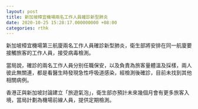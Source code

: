 ```yaml
---
layout: post
title: 新加坡樟宜機場兩名工作人員確診新型肺炎
date: 2020-10-25 15:28:17.000000000 +08:00
categories: rthk
---
```


新加坡樟宜機場第三航廈兩名工作人員確診新型肺炎，衛生部將安排在同一航廈要接觸旅客的工作人員，接受病毒檢測。

當局說，確診的兩名工作人員分别任職保安，以及負責為旅客量體溫及採樣，兩人彼此無關連，都是看醫生時發現急性呼吸道感染，經檢測後確診，目前未找到其他相關病例。

香港正與新加坡討論建立「旅遊氣泡」，衛生部亦預計未來幾個月會有更多旅客入境，當局計劃為機場前線人員，提供定期檢測。

